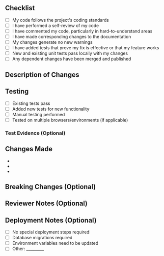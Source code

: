 ## Checklist
<!-- Please check all applicable items before requesting review -->
- [ ] My code follows the project's coding standards
- [ ] I have performed a self-review of my code
- [ ] I have commented my code, particularly in hard-to-understand areas
- [ ] I have made corresponding changes to the documentation
- [ ] My changes generate no new warnings
- [ ] I have added tests that prove my fix is effective or that my feature works
- [ ] New and existing unit tests pass locally with my changes
- [ ] Any dependent changes have been merged and published

## Description of Changes
<!-- Provide a brief description of the changes in this PR -->

## Testing
<!-- Describe how you tested your changes -->
- [ ] Existing tests pass
- [ ] Added new tests for new functionality
- [ ] Manual testing performed
- [ ] Tested on multiple browsers/environments (if applicable)

### Test Evidence (Optional)
<!-- Provide screenshots, logs, or other evidence of testing -->

## Changes Made
<!-- Describe the changes you made in detail -->
-
-
-

## Breaking Changes (Optional)
<!-- If this is a breaking change, describe what breaks and how to migrate -->

## Reviewer Notes (Optional)
<!-- Any specific areas you'd like reviewers to focus on -->

## Deployment Notes (Optional)
<!-- Any special deployment considerations -->
- [ ] No special deployment steps required
- [ ] Database migrations required
- [ ] Environment variables need to be updated
- [ ] Other: _________
